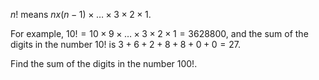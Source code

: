 $n!$ means $n x (n - 1) \times \dots \times 3 \times 2 \times 1$.

For example, $10! = 10 \times 9 \times \dots \times 3 \times 2 \times 1 = 3628800$, and the sum of the digits in the number $10!$ is 
$3 + 6 + 2 + 8 + 8 + 0 + 0 = 27$.

Find the sum of the digits in the number $100!$.
